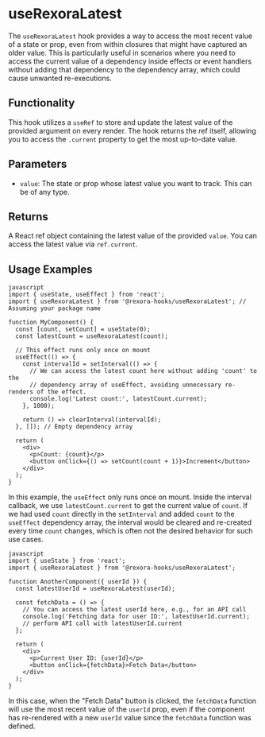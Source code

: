 # useRexoraLatest

The `useRexoraLatest` hook provides a way to access the most recent value of a state or prop, even from within closures that might have captured an older value. This is particularly useful in scenarios where you need to access the current value of a dependency inside effects or event handlers without adding that dependency to the dependency array, which could cause unwanted re-executions.

## Functionality

This hook utilizes a `useRef` to store and update the latest value of the provided argument on every render. The hook returns the ref itself, allowing you to access the `.current` property to get the most up-to-date value.

## Parameters

*   `value`: The state or prop whose latest value you want to track. This can be of any type.

## Returns

A React ref object containing the latest value of the provided `value`. You can access the latest value via `ref.current`.

## Usage Examples
```
javascript
import { useState, useEffect } from 'react';
import { useRexoraLatest } from '@rexora-hooks/useRexoraLatest'; // Assuming your package name

function MyComponent() {
  const [count, setCount] = useState(0);
  const latestCount = useRexoraLatest(count);

  // This effect runs only once on mount
  useEffect(() => {
    const intervalId = setInterval(() => {
      // We can access the latest count here without adding 'count' to the
      // dependency array of useEffect, avoiding unnecessary re-renders of the effect.
      console.log('Latest count:', latestCount.current);
    }, 1000);

    return () => clearInterval(intervalId);
  }, []); // Empty dependency array

  return (
    <div>
      <p>Count: {count}</p>
      <button onClick={() => setCount(count + 1)}>Increment</button>
    </div>
  );
}
```
In this example, the `useEffect` only runs once on mount. Inside the interval callback, we use `latestCount.current` to get the current value of `count`. If we had used `count` directly in the `setInterval` and added `count` to the `useEffect` dependency array, the interval would be cleared and re-created every time `count` changes, which is often not the desired behavior for such use cases.
```
javascript
import { useState } from 'react';
import { useRexoraLatest } from '@rexora-hooks/useRexoraLatest';

function AnotherComponent({ userId }) {
  const latestUserId = useRexoraLatest(userId);

  const fetchData = () => {
    // You can access the latest userId here, e.g., for an API call
    console.log('Fetching data for user ID:', latestUserId.current);
    // perform API call with latestUserId.current
  };

  return (
    <div>
      <p>Current User ID: {userId}</p>
      <button onClick={fetchData}>Fetch Data</button>
    </div>
  );
}
```
In this case, when the "Fetch Data" button is clicked, the `fetchData` function will use the most recent value of the `userId` prop, even if the component has re-rendered with a new `userId` value since the `fetchData` function was defined.